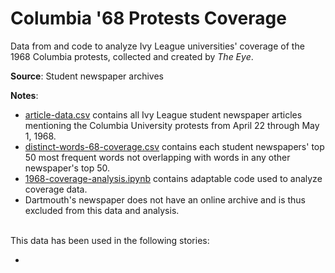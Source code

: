 # Columbia '68 Protests Coverage

Data from and code to analyze Ivy League universities' coverage of the 1968 Columbia protests, collected and created by <i>The Eye</i>. 

<strong>Source</strong>: Student newspaper archives

<strong>Notes</strong>: 
- [article-data.csv](https://github.com/TheEyeMagazine/columbia-68-protests-coverage/blob/master/article-data.csv) contains all Ivy League student newspaper articles mentioning the Columbia University protests from April 22 through May 1, 1968.
- [distinct-words-68-coverage.csv](https://github.com/TheEyeMagazine/columbia-68-protests-coverage/blob/master/distinct-words-68-coverage.csv) contains each student newspapers' top 50 most frequent words not overlapping with words in any other newspaper's top 50.
- [1968-coverage-analysis.ipynb](https://github.com/TheEyeMagazine/columbia-68-protests-coverage/blob/master/1968-coverage-analysis.ipynb) contains adaptable code used to analyze coverage data.
- Dartmouth's newspaper does not have an online archive and is thus excluded from this data and analysis.
<br>
This data has been used in the following stories:

- 



